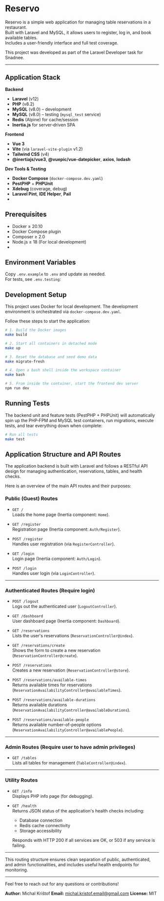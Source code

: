 # Reservo

Reservo is a simple web application for managing table reservations in a restaurant.  
Built with Laravel and MySQL, it allows users to register, log in, and book available tables.  
Includes a user-friendly interface and full test coverage.

This project was developed as part of the Laravel Developer task for Snadnee.

---

## Application Stack

**Backend**

- **Laravel** (v12)
- **PHP** (v8.2)
- **MySQL** (v8.0) – development
- **MySQL** (v8.0) – testing (`mysql_test` service)
- **Redis** (Alpine) for cache/session
- **Inertia.js** for server‑driven SPA

**Frontend**

- **Vue 3**
- **Vite** (via `laravel-vite-plugin` v1.2)
- **Tailwind CSS** (v4)
- **@inertiajs/vue3**, **@vuepic/vue-datepicker**, **axios**, **lodash**

**Dev Tools & Testing**

- **Docker Compose** (`docker-compose.dev.yaml`)
- **PestPHP** + **PHPUnit**
- **Xdebug** (coverage, debug)
- **Laravel Pint**, **IDE Helper**, **Pail**
-

## Prerequisites

- Docker ≥ 20.10
- Docker Compose plugin
- Composer ≥ 2.0
- Node.js ≥ 18 (For local development)
-

## Environment Variables

Copy `.env.example` to `.env` and update as needed.  
For tests, see `.env.testing`:

## Development Setup

This project uses Docker for local development. The development environment is orchestrated via
`docker-compose.dev.yaml`.

Follow these steps to start the application:

```bash
# 1. Build the Docker images
make build

# 2. Start all containers in detached mode
make up

# 3. Reset the database and seed demo data
make migrate-fresh

# 4. Open a bash shell inside the workspace container
make bash

# 5. From inside the container, start the frontend dev server
npm run dev
```

## Running Tests

The backend unit and feature tests (PestPHP + PHPUnit) will automatically spin up the PHP‑FPM and MySQL test containers,
run migrations, execute tests, and tear everything down when complete:

```bash
# Run all tests
make test
```

## Application Structure and API Routes

The application backend is built with Laravel and follows a RESTful API design for managing authentication,
reservations, tables, and health checks.

Here is an overview of the main API routes and their purposes:

### Public (Guest) Routes

- `GET /`  
  Loads the home page (Inertia component: `Home`).

- `GET /register`  
  Registration page (Inertia component: `Auth/Register`).

- `POST /register`  
  Handles user registration (via `RegisterController`).

- `GET /login`  
  Login page (Inertia component: `Auth/Login`).

- `POST /login`  
  Handles user login (via `LoginController`).

---

### Authenticated Routes (Require login)

- `POST /logout`  
  Logs out the authenticated user (`LogoutController`).

- `GET /dashboard`  
  User dashboard page (Inertia component: `Dashboard`).

- `GET /reservations`  
  Lists the user's reservations (`ReservationController@index`).

- `GET /reservations/create`  
  Shows the form to create a new reservation (`ReservationController@create`).

- `POST /reservations`  
  Creates a new reservation (`ReservationController@store`).

- `POST /reservations/available-times`  
  Returns available times for reservations (`ReservationAvailabilityController@availableTimes`).

- `POST /reservations/available-durations`  
  Returns available durations (`ReservationAvailabilityController@availableDurations`).

- `POST /reservations/available-people`  
  Returns available number-of-people options (`ReservationAvailabilityController@availablePeople`).

---

### Admin Routes (Require user to have admin privileges)

- `GET /tables`  
  Lists all tables for management (`TableController@index`).

---

### Utility Routes

- `GET /info`  
  Displays PHP info page (for debugging).

- `GET /health`  
  Returns JSON status of the application's health checks including:
    - Database connection
    - Redis cache connectivity
    - Storage accessibility

  Responds with HTTP 200 if all services are OK, or 503 if any service is failing.

---

This routing structure ensures clean separation of public, authenticated, and admin functionalities, and includes useful
health endpoints for monitoring.

---
Feel free to reach out for any questions or contributions!

**Author:**  Michal Krištof
**Email:** michal.kristof.email@gmail.com
**License:** MIT

